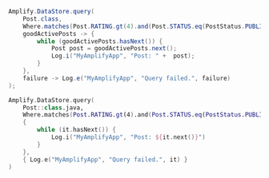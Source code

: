<amplify-block-switcher>
<amplify-block name="Java">

```java
Amplify.DataStore.query(
    Post.class,
    Where.matches(Post.RATING.gt(4).and(Post.STATUS.eq(PostStatus.PUBLISHED))),
    goodActivePosts -> {
        while (goodActivePosts.hasNext()) {
            Post post = goodActivePosts.next();
            Log.i("MyAmplifyApp", "Post: " +  post);
        }
    },
    failure -> Log.e("MyAmplifyApp", "Query failed.", failure)
);
```

</amplify-block>
<amplify-block name="Kotlin">

```kotlin
Amplify.DataStore.query(
    Post::class.java,
    Where.matches(Post.RATING.gt(4).and(Post.STATUS.eq(PostStatus.PUBLISHED))),
    {
        while (it.hasNext()) {
            Log.i("MyAmplifyApp", "Post: ${it.next()}")
        }
    },
    { Log.e("MyAmplifyApp", "Query failed.", it) }
)
```

</amplify-block>
</amplify-block-switcher>
